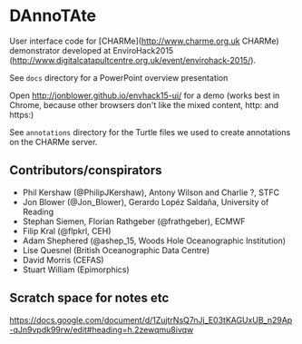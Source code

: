 # DAnnoTAte
User interface code for [CHARMe](http://www.charme.org.uk CHARMe) demonstrator developed at EnviroHack2015 (http://www.digitalcatapultcentre.org.uk/event/envirohack-2015/).

See `docs` directory for a PowerPoint overview presentation

Open http://jonblower.github.io/envhack15-ui/ for a demo (works best in Chrome, because other browsers don't like the mixed content, http: and https:)

See `annotations` directory for the Turtle files we used to create annotations on the CHARMe server.

## Contributors/conspirators
 * Phil Kershaw (@PhilipJKershaw), Antony Wilson and Charlie ?, STFC
 * Jon Blower (@Jon_Blower), Gerardo Lopéz Saldaña, University of Reading
 * Stephan Siemen, Florian Rathgeber (@frathgeber), ECMWF
 * Filip Kral (@flpkrl, CEH)
 * Adam Shephered (@ashep_15, Woods Hole Oceanographic Institution)
 * Lise Quesnel (British Oceanographic Data Centre)
 * David Morris (CEFAS)
 * Stuart William (Epimorphics)

## Scratch space for notes etc
https://docs.google.com/document/d/1ZujtrNsQ7nJj_E03tKAGUxUB_n29Ap-qJn9vpdk99rw/edit#heading=h.2zewqmu8ivqw
